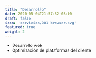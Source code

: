 ```yaml
---
title: "Desarrollo"
date: 2020-05-04T21:57:32-03:00
draft: false
icon: 'servicios/001-browser.svg'
featured: true
weight: 2
---
```


* Desarrollo web
* Optimización de plataformas del cliente

